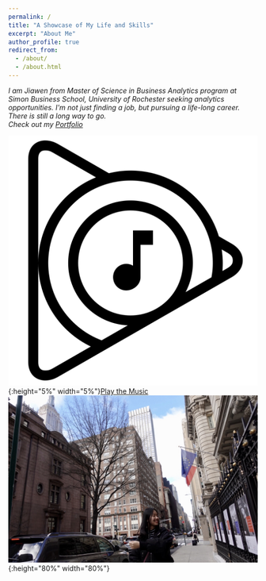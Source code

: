 ```yaml
---
permalink: /
title: "A Showcase of My Life and Skills"
excerpt: "About Me"
author_profile: true
redirect_from:
  - /about/
  - /about.html
---
```

*I am Jiawen from Master of Science in Business Analytics program at Simon Business School, University of Rochester seeking analytics opportunities. I'm not just finding a job, but pursuing a life-long career. There is still a long way to go.*
<br />
*Check out my [Portfolio](/portfolio.md)*

![](/images/play.png){:height="5%" width="5%"}[Play the Music](/files/lo.mp3)
![](/images/street.JPG){:height="80%" width="80%"}
